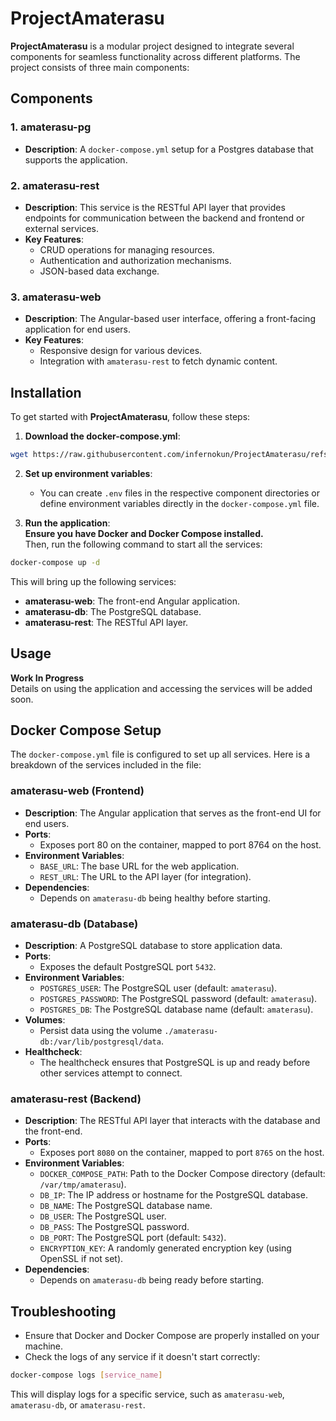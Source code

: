 # ProjectAmaterasu

**ProjectAmaterasu** is a modular project designed to integrate several components for seamless functionality across different platforms. The project consists of three main components:

## Components

### 1. **amaterasu-pg**

- **Description**: A `docker-compose.yml` setup for a Postgres database that supports the application.

### 2. **amaterasu-rest**

- **Description**: This service is the RESTful API layer that provides endpoints for communication between the backend and frontend or external services.
- **Key Features**:
  - CRUD operations for managing resources.
  - Authentication and authorization mechanisms.
  - JSON-based data exchange.

### 3. **amaterasu-web**

- **Description**: The Angular-based user interface, offering a front-facing application for end users.
- **Key Features**:
  - Responsive design for various devices.
  - Integration with `amaterasu-rest` to fetch dynamic content.

## Installation

To get started with **ProjectAmaterasu**, follow these steps:

1. **Download the docker-compose.yml**:

```bash
wget https://raw.githubusercontent.com/infernokun/ProjectAmaterasu/refs/heads/main/docker-compose.yml
```

2. **Set up environment variables**:

   - You can create `.env` files in the respective component directories or define environment variables directly in the `docker-compose.yml` file.

3. **Run the application**:  
   **Ensure you have Docker and Docker Compose installed.**  
   Then, run the following command to start all the services:

```bash
docker-compose up -d
```

This will bring up the following services:

- **amaterasu-web**: The front-end Angular application.
- **amaterasu-db**: The PostgreSQL database.
- **amaterasu-rest**: The RESTful API layer.

## Usage

**Work In Progress**  
Details on using the application and accessing the services will be added soon.

## Docker Compose Setup

The `docker-compose.yml` file is configured to set up all services. Here is a breakdown of the services included in the file:

### **amaterasu-web** (Frontend)

- **Description**: The Angular application that serves as the front-end UI for end users.
- **Ports**:
  - Exposes port 80 on the container, mapped to port 8764 on the host.
- **Environment Variables**:
  - `BASE_URL`: The base URL for the web application.
  - `REST_URL`: The URL to the API layer (for integration).
- **Dependencies**:
  - Depends on `amaterasu-db` being healthy before starting.

### **amaterasu-db** (Database)

- **Description**: A PostgreSQL database to store application data.
- **Ports**:
  - Exposes the default PostgreSQL port `5432`.
- **Environment Variables**:
  - `POSTGRES_USER`: The PostgreSQL user (default: `amaterasu`).
  - `POSTGRES_PASSWORD`: The PostgreSQL password (default: `amaterasu`).
  - `POSTGRES_DB`: The PostgreSQL database name (default: `amaterasu`).
- **Volumes**:
  - Persist data using the volume `./amaterasu-db:/var/lib/postgresql/data`.
- **Healthcheck**:
  - The healthcheck ensures that PostgreSQL is up and ready before other services attempt to connect.

### **amaterasu-rest** (Backend)

- **Description**: The RESTful API layer that interacts with the database and the front-end.
- **Ports**:
  - Exposes port `8080` on the container, mapped to port `8765` on the host.
- **Environment Variables**:
  - `DOCKER_COMPOSE_PATH`: Path to the Docker Compose directory (default: `/var/tmp/amaterasu`).
  - `DB_IP`: The IP address or hostname for the PostgreSQL database.
  - `DB_NAME`: The PostgreSQL database name.
  - `DB_USER`: The PostgreSQL user.
  - `DB_PASS`: The PostgreSQL password.
  - `DB_PORT`: The PostgreSQL port (default: `5432`).
  - `ENCRYPTION_KEY`: A randomly generated encryption key (using OpenSSL if not set).
- **Dependencies**:
  - Depends on `amaterasu-db` being ready before starting.

## Troubleshooting

- Ensure that Docker and Docker Compose are properly installed on your machine.
- Check the logs of any service if it doesn't start correctly:

```bash
docker-compose logs [service_name]
```

This will display logs for a specific service, such as `amaterasu-web`, `amaterasu-db`, or `amaterasu-rest`.
